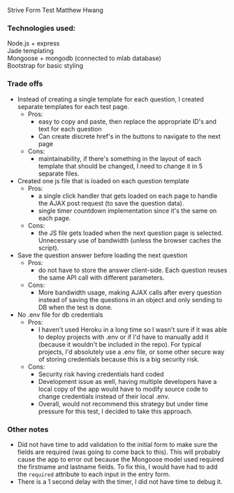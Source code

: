 Strive Form Test
Matthew Hwang

### Technologies used:
Node.js + express  
Jade templating  
Mongoose + mongodb (connected to mlab database)  
Bootstrap for basic styling  

### Trade offs
- Instead of creating a single template for each question, I created separate templates for each test page.
    - Pros: 
        - easy to copy and paste, then replace the appropriate ID's and text for each question
        - Can create discrete href's in the buttons to navigate to the next page 
    - Cons: 
        - maintainability, if there's something in the layout of each template that should be changed, I need to change it in 5 separate files.
- Created one js file that is loaded on each question template
    - Pros:
        - a single click handler that gets loaded on each page to handle the AJAX post request (to save the question data).
        - single timer countdown implementation since it's the same on each page.
    - Cons:
        - the JS file gets loaded when the next question page is selected. Unnecessary use of bandwidth (unless the browser caches the script).
- Save the question answer before loading the next question
    - Pros:
        - do not have to store the answer client-side. Each question reuses the same API call with different parameters. 
    - Cons:
        - More bandwidth usage, making AJAX calls after every question instead of saving the questions in an object and only sending to DB when the test is done. 
- No .env file for db credentials
    - Pros:
        - I haven't used Heroku in a long time so I wasn't sure if it was able to deploy projects with .env or if I'd have to manually add it (because it wouldn't be included in the repo). For typical projects, I'd absolutely use a .env file, or some other secure way of storing credentials because this is a big security risk. 
    - Cons:
        - Security risk having credentials hard coded
        - Development issue as well, having multiple developers have a local copy of the app would have to modify source code to change credentials instead of their local .env. 
        - Overall, would not recommend this strategy but under time pressure for this test, I decided to take this approach. 

### Other notes
- Did not have time to add validation to the initial form to make sure the fields are required (was going to come back to this). This will probably cause the app to error out because the Mongoose model used required the firstname and lastname fields. To fix this, I would have had to add the `required` attribute to each input in the entry form. 
- There is a 1 second delay with the timer, I did not have time to debug it. 
